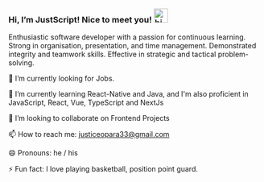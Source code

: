   ### Hi, I’m JustScript! Nice to meet you! <img src="https://user-images.githubusercontent.com/1303154/88677602-1635ba80-d120-11ea-84d8-d263ba5fc3c0.gif" width="28px" alt="hi">

 Enthusiastic software developer with a passion for continuous learning. Strong in organisation, presentation, and time management. Demonstrated integrity and teamwork skills. Effective in strategic and tactical problem-solving.

 🔭 I’m currently looking for Jobs.

 🌱 I’m currently learning React-Native and Java, and I'm also proficient in JavaScript, React, Vue, TypeScript and NextJs

 👯 I’m looking to collaborate on Frontend Projects

 📫 How to reach me: justiceopara33@gmail.com

 😄 Pronouns: he / his

 ⚡ Fun fact: I love playing basketball, position point guard.
